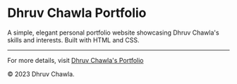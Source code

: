# Dhruv Chawla Portfolio

A simple, elegant personal portfolio website showcasing Dhruv Chawla's skills and interests. Built with HTML and CSS.

---

For more details, visit [Dhruv Chawla's Portfolio](https://github.com/dhruvchawlaa)

© 2023 Dhruv Chawla.